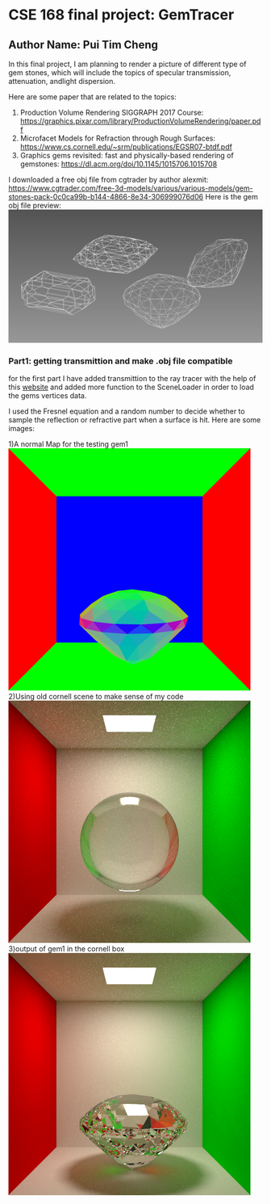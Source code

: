 # CSE 168 final project: GemTracer
## Author Name: Pui Tim Cheng

In this final project, I am planning to render a picture of different type of gem stones, which will include the topics of specular transmission, attenuation, andlight dispersion.

Here are some paper that are related to the topics:
1. Production Volume Rendering SIGGRAPH 2017 Course: https://graphics.pixar.com/library/ProductionVolumeRendering/paper.pdf
2. Microfacet Models for Refraction through Rough Surfaces: https://www.cs.cornell.edu/~srm/publications/EGSR07-btdf.pdf
3. Graphics gems revisited: fast and physically-based rendering of gemstones: https://dl.acm.org/doi/10.1145/1015706.1015708


I downloaded a free obj file from cgtrader by author alexmit:
https://www.cgtrader.com/free-3d-models/various/various-models/gem-stones-pack-0c0ca99b-b144-4866-8e34-306999076d06
Here is the gem obj file preview:
  ![gems wireframe](/gem_wire.jpg)
 

### Part1: getting transmittion and make .obj file compatible
for the first part I have added transmittion to the ray tracer with the help of this [website](http://www.pbr-book.org/3ed-2018/Reflection_Models/Specular_Reflection_and_Transmission.html#fragment-Computeraydirectionforspeculartransmission-0) and added more function to the SceneLoader in order to load the gems vertices data.

I used the Fresnel equation and a random number to decide whether to sample the reflection or refractive part when a surface is hit.
Here are some images:

1)A normal Map for the testing gem1  
![gem normal](gem1_normalmap.png)  
2)Using old cornell scene to make sense of my code  
![](cornellrefract.png)  
3)output of gem1 in the cornell box  
![](gem1MIS.png)  



